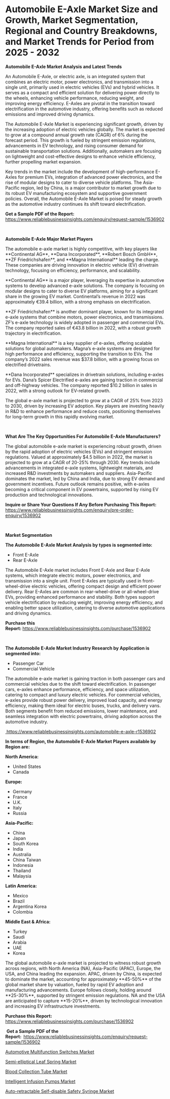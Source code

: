 <p><h1>Automobile E-Axle Market Size and Growth, Market Segmentation, Regional and Country Breakdowns, and Market Trends for Period from 2025 -  2032</h1></p><p><strong>Automobile E-Axle Market Analysis and Latest Trends</strong></p>
<p><p>An Automobile E-Axle, or electric axle, is an integrated system that combines an electric motor, power electronics, and transmission into a single unit, primarily used in electric vehicles (EVs) and hybrid vehicles. It serves as a compact and efficient solution for delivering power directly to the wheels, enhancing vehicle performance, reducing weight, and improving energy efficiency. E-Axles are pivotal in the transition toward electrification in the automotive industry, offering benefits such as reduced emissions and improved driving dynamics.</p><p>The Automobile E-Axle Market is experiencing significant growth, driven by the increasing adoption of electric vehicles globally. The market is expected to grow at a compound annual growth rate (CAGR) of 6% during the forecast period. This growth is fueled by stringent emission regulations, advancements in EV technology, and rising consumer demand for sustainable transportation solutions. Additionally, automakers are focusing on lightweight and cost-effective designs to enhance vehicle efficiency, further propelling market expansion.</p><p>Key trends in the market include the development of high-performance E-Axles for premium EVs, integration of advanced power electronics, and the rise of modular designs to cater to diverse vehicle platforms. The Asia-Pacific region, led by China, is a major contributor to market growth due to its robust EV manufacturing ecosystem and supportive government policies. Overall, the Automobile E-Axle Market is poised for steady growth as the automotive industry continues its shift toward electrification.</p></p>
<p><strong>Get a Sample PDF of the Report:&nbsp;</strong> <a href="https://www.reliablebusinessinsights.com/enquiry/request-sample/1536902?utm_campaign=1119&utm_medium=2&utm_source=Github&utm_content=ia&utm_term=23012025&utm_id=automobile-e-axle">https://www.reliablebusinessinsights.com/enquiry/request-sample/1536902</a></p>
<p>&nbsp;</p>
<p><strong>Automobile E-Axle Major Market Players</strong></p>
<p><p>The automobile e-axle market is highly competitive, with key players like **Continental AG**, **Dana Incorporated**, **Robert Bosch GmbH**, **ZF Friedrichshafen**, and **Magna International** leading the charge. These companies are driving innovation in electric vehicle (EV) drivetrain technology, focusing on efficiency, performance, and scalability.</p><p>**Continental AG** is a major player, leveraging its expertise in automotive systems to develop advanced e-axle solutions. The company is focusing on modular designs to cater to diverse EV platforms, aiming for a significant share in the growing EV market. Continental’s revenue in 2022 was approximately €39.4 billion, with a strong emphasis on electrification.</p><p>**ZF Friedrichshafen** is another dominant player, known for its integrated e-axle systems that combine motors, power electronics, and transmissions. ZF’s e-axle technology is widely adopted in passenger and commercial EVs. The company reported sales of €43.8 billion in 2022, with a robust growth trajectory in electrification.</p><p>**Magna International** is a key supplier of e-axles, offering scalable solutions for global automakers. Magna’s e-axle systems are designed for high performance and efficiency, supporting the transition to EVs. The company’s 2022 sales revenue was $37.8 billion, with a growing focus on electrified drivetrains.</p><p>**Dana Incorporated** specializes in drivetrain solutions, including e-axles for EVs. Dana’s Spicer Electrified e-axles are gaining traction in commercial and off-highway vehicles. The company reported $10.2 billion in sales in 2022, with a strong outlook for EV-related growth.</p><p>The global e-axle market is projected to grow at a CAGR of 25% from 2023 to 2030, driven by increasing EV adoption. Key players are investing heavily in R&D to enhance performance and reduce costs, positioning themselves for long-term growth in this rapidly evolving market.</p></p>
<p>&nbsp;</p>
<p><strong>What Are The Key Opportunities For Automobile E-Axle Manufacturers?</strong></p>
<p><p>The global automobile e-axle market is experiencing robust growth, driven by the rapid adoption of electric vehicles (EVs) and stringent emission regulations. Valued at approximately $4.5 billion in 2022, the market is projected to grow at a CAGR of 20-25% through 2030. Key trends include advancements in integrated e-axle systems, lightweight materials, and increased R&D investments by automakers and suppliers. Asia-Pacific dominates the market, led by China and India, due to strong EV demand and government incentives. Future outlook remains positive, with e-axles becoming a critical component in EV powertrains, supported by rising EV production and technological innovations.</p></p>
<p><strong>Inquire or Share Your Questions If Any Before Purchasing This Report:</strong> <a href="https://www.reliablebusinessinsights.com/enquiry/pre-order-enquiry/1536902?utm_campaign=1119&utm_medium=2&utm_source=Github&utm_content=ia&utm_term=23012025&utm_id=automobile-e-axle">https://www.reliablebusinessinsights.com/enquiry/pre-order-enquiry/1536902</a></p>
<p>&nbsp;</p>
<p><strong>Market Segmentation</strong></p>
<p><strong>The Automobile E-Axle Market Analysis by types is segmented into:</strong></p>
<p><ul><li>Front E-Axle</li><li>Rear E-Axle</li></ul></p>
<p><p>The Automobile E-Axle market includes Front E-Axle and Rear E-Axle systems, which integrate electric motors, power electronics, and transmission into a single unit. Front E-Axles are typically used in front-wheel-drive electric vehicles, offering compact design and efficient power delivery. Rear E-Axles are common in rear-wheel-drive or all-wheel-drive EVs, providing enhanced performance and stability. Both types support vehicle electrification by reducing weight, improving energy efficiency, and enabling better space utilization, catering to diverse automotive applications and driving dynamics.</p></p>
<p><strong>Purchase this Report:&nbsp;</strong><a href="https://www.reliablebusinessinsights.com/purchase/1536902?utm_campaign=1119&utm_medium=2&utm_source=Github&utm_content=ia&utm_term=23012025&utm_id=automobile-e-axle">https://www.reliablebusinessinsights.com/purchase/1536902</a></p>
<p>&nbsp;</p>
<p><strong>The Automobile E-Axle Market Industry Research by Application is segmented into:</strong></p>
<p><ul><li>Passenger Car</li><li>Commercial Vehicle</li></ul></p>
<p><p>The automobile e-axle market is gaining traction in both passenger cars and commercial vehicles due to the shift toward electrification. In passenger cars, e-axles enhance performance, efficiency, and space utilization, catering to compact and luxury electric vehicles. For commercial vehicles, e-axles provide robust power delivery, improved load capacity, and energy efficiency, making them ideal for electric buses, trucks, and delivery vans. Both segments benefit from reduced emissions, lower maintenance, and seamless integration with electric powertrains, driving adoption across the automotive industry.</p></p>
<p><a href="https://www.reliablebusinessinsights.com/automobile-e-axle-r1536902?utm_campaign=1119&utm_medium=2&utm_source=Github&utm_content=ia&utm_term=23012025&utm_id=automobile-e-axle">&nbsp;https://www.reliablebusinessinsights.com/automobile-e-axle-r1536902</a></p>
<p><strong>In terms of Region, the Automobile E-Axle Market Players available by Region are:</strong></p>
<p>
    <p> <strong> North America: </strong>
        <ul>
            <li>United States</li>
            <li>Canada</li>
        </ul>
        </p> 
    <p> <strong> Europe: </strong>
        <ul>
            <li>Germany</li>
            <li>France</li>
            <li>U.K.</li>
            <li>Italy</li>
            <li>Russia</li>
        </ul>
        </p> 
    <p> <strong> Asia-Pacific: </strong>
        <ul>
            <li>China</li>
            <li>Japan</li>
            <li>South Korea</li>
            <li>India</li>
            <li>Australia</li>
            <li>China Taiwan</li>
            <li>Indonesia</li>
            <li>Thailand</li>
            <li>Malaysia</li>
        </ul>
        </p> 
    <p> <strong> Latin America: </strong>
        <ul>
            <li>Mexico</li>
            <li>Brazil</li>
            <li>Argentina Korea</li>
            <li>Colombia</li>
        </ul>
        </p> 
    <p> <strong> Middle East & Africa: </strong>
        <ul>
            <li>Turkey</li>
            <li>Saudi</li>
            <li>Arabia</li>
            <li>UAE</li>
            <li>Korea</li>
        </ul>
    </p>
    </p>
<p><p>The global automobile e-axle market is projected to witness robust growth across regions, with North America (NA), Asia-Pacific (APAC), Europe, the USA, and China leading the expansion. APAC, driven by China, is expected to dominate the market, accounting for approximately **45-50%** of the global market share by valuation, fueled by rapid EV adoption and manufacturing advancements. Europe follows closely, holding around **25-30%**, supported by stringent emission regulations. NA and the USA are anticipated to capture **15-20%**, driven by technological innovation and increasing EV infrastructure investments.</p></p>
<p><strong>Purchase this Report: </strong><a href="https://www.reliablebusinessinsights.com/purchase/1536902?utm_campaign=1119&utm_medium=2&utm_source=Github&utm_content=ia&utm_term=23012025&utm_id=automobile-e-axle">https://www.reliablebusinessinsights.com/purchase/1536902</a></p>
<p>&nbsp;<strong>Get a Sample PDF of the Report:&nbsp;&nbsp;</strong><a href="https://www.reliablebusinessinsights.com/enquiry/request-sample/1536902?utm_campaign=1119&utm_medium=2&utm_source=Github&utm_content=ia&utm_term=23012025&utm_id=automobile-e-axle">https://www.reliablebusinessinsights.com/enquiry/request-sample/1536902</a></p>
<p><strong></strong></p>
<p><p><a href="https://github.com/sungbruington660/Market-Research-Report-List-1/blob/main/automotive-multifunction-switches-market.md?utm_campaign=1119&utm_medium=2&utm_source=Github&utm_content=ia&utm_term=23012025&utm_id=automobile-e-axle">Automotive Multifunction Switches Market</a></p><p><a href="https://github.com/arnoldannice0/Market-Research-Report-List-1/blob/main/semi-elliptical-leaf-spring-market.md?utm_campaign=1119&utm_medium=2&utm_source=Github&utm_content=ia&utm_term=23012025&utm_id=automobile-e-axle">Semi-elliptical Leaf Spring Market</a></p><p><a href="https://www.linkedin.com/pulse/blood-collection-tube-market-research-report-shows-impressive-ikeve?utm_campaign=1119&utm_medium=2&utm_source=Github&utm_content=ia&utm_term=23012025&utm_id=automobile-e-axle">Blood Collection Tube Market</a></p><p><a href="https://www.linkedin.com/pulse/market-dynamics-intelligent-infusion-pumps-industry-forecast-tksle?utm_campaign=1119&utm_medium=2&utm_source=Github&utm_content=ia&utm_term=23012025&utm_id=automobile-e-axle">Intelligent Infusion Pumps Market</a></p><p><a href="https://www.linkedin.com/pulse/impressive-global-auto-retractable-self-disable-safety-gilqc?utm_campaign=1119&utm_medium=2&utm_source=Github&utm_content=ia&utm_term=23012025&utm_id=automobile-e-axle">Auto-retractable Self-disable Safety Syringe Market</a></p></p>
